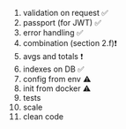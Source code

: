 1. validation on request ✅
2. passport (for JWT)  ✅
3. error handling ✅
5. combination (section 2.f)❗️
6. avgs and totals ❗️
15. indexes on DB ✅
20. config from env ⚠️
30. init from docker ⚠️
40. tests
50. scale
60. clean code
